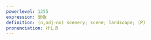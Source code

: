 ```yaml
---
powerlevel: 1255
expression: 景色
definition: (n,adj-no) scenery; scene; landscape; (P)
pronunciation: けしき
---
```

